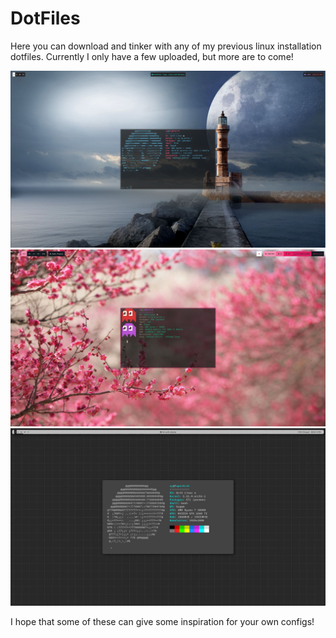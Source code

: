 # DotFiles

Here you can download and tinker with any of my previous linux installation dotfiles. Currently I only have a few uploaded, but more are to come!

![NightArch](NightArch/ScreenShots/nightarch1.png)
![CyberArch](CyberArch/Pictures/ScreenShots/PinkScrot.png)
![PaperArch](PaperArch/Screenshots/DarkMode.png)

I hope that some of these can give some inspiration for your own configs!
